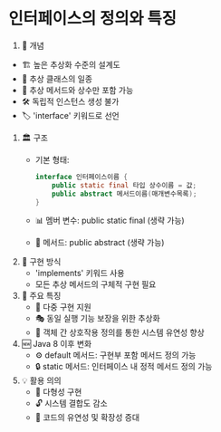 # 인터페이스의 정의와 특징
1. 📌 개념
- 🏗️ 높은 추상화 수준의 설계도
- 🧩 추상 클래스의 일종
- 🚫 추상 메서드와 상수만 포함 가능
- 🛠️ 독립적 인스턴스 생성 불가
- 🏷️ 'interface' 키워드로 선언
1. 🏛️ 구조
    - 기본 형태:

        ```java
        interface 인터페이스이름 {
            public static final 타입 상수이름 = 값;
            public abstract 메서드이름(매개변수목록);
        }
        ```

    - 📊 멤버 변수: public static final (생략 가능)
    - 🔧 메서드: public abstract (생략 가능)
2. 🔨 구현 방식
    - 'implements' 키워드 사용
    - 모든 추상 메서드의 구체적 구현 필요
3. 🌟 주요 특징
    - 🔀 다중 구현 지원
    - 🎭 동일 실행 기능 보장을 위한 추상화
    - 🔄 객체 간 상호작용 정의를 통한 시스템 유연성 향상
4. 🆕 Java 8 이후 변화
    - ⚙️ default 메서드: 구현부 포함 메서드 정의 가능
    - 🔒 static 메서드: 인터페이스 내 정적 메서드 정의 가능
5. 💡 활용 의의
    - 🔄 다형성 구현
    - 🔓 시스템 결합도 감소
    - 🌱 코드의 유연성 및 확장성 증대